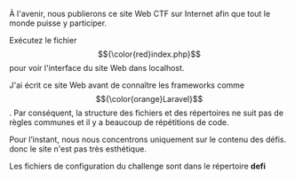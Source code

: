 À l'avenir, nous publierons ce site Web CTF sur Internet afin que tout le monde puisse y participer.

Exécutez le fichier $${\color{red}index.php}$$ pour voir l'interface du site Web dans localhost.

J'ai écrit ce site Web avant de connaître les frameworks comme $${\color{orange}Laravel}$$. Par conséquent, la structure des fichiers et des répertoires ne suit pas de règles communes et il y a beaucoup de répétitions de code.

Pour l’instant, nous nous concentrons uniquement sur le contenu des défis. donc le site n'est pas très esthétique.

Les fichiers de configuration du challenge sont dans le répertoire **defi**
